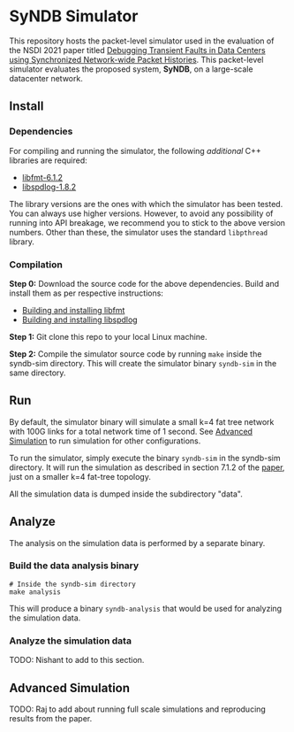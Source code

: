 # SyNDB Simulator

This repository hosts the packet-level simulator used in the evaluation of the NSDI 2021 paper titled [Debugging Transient Faults in Data Centers using Synchronized Network-wide Packet Histories](https://www.usenix.org/conference/nsdi21/presentation/kannan). This packet-level simulator evaluates the proposed system, **SyNDB**, on a large-scale datacenter network.

## Install

### Dependencies

For compiling and running the simulator, the following *additional* C++ libraries are required:
* [libfmt-6.1.2](https://github.com/fmtlib/fmt/releases/tag/6.1.2)
* [libspdlog-1.8.2](https://github.com/gabime/spdlog/releases/tag/v1.8.2)

The library versions are the ones with which the simulator has been tested. You can always use higher versions. However, to avoid any possibility of running into API breakage, we recommend you to stick to the above version numbers. Other than these, the simulator uses the standard `libpthread` library.

### Compilation

**Step 0:** Download the source code for the above dependencies. Build and install them as per respective instructions:
* [Building and installing libfmt](https://fmt.dev/latest/usage.html#building-the-library)
* [Building and installing libspdlog](https://github.com/gabime/spdlog#install)

**Step 1:** Git clone this repo to your local Linux machine.

**Step 2:** Compile the simulator source code by running `make` inside the syndb-sim directory. This will create the simulator binary `syndb-sim` in the same directory.

## Run
By default, the simulator binary will simulate a small k=4 fat tree network with 100G links for a total network time of 1 second. See [Advanced Simulation](#advanced-simulation) to run simulation for other configurations.

To run the simulator, simply execute the binary `syndb-sim` in the syndb-sim directory. It will run the simulation as described in section 7.1.2 of the [paper](https://www.usenix.org/conference/nsdi21/presentation/kannan), just on a smaller k=4 fat-tree topology.

All the simulation data is dumped inside the subdirectory "data".

## Analyze

The analysis on the simulation data is performed by a separate binary. 

### Build the data analysis binary 
```
# Inside the syndb-sim directory
make analysis
```
This will produce a binary `syndb-analysis` that would be used for analyzing the simulation data.

### Analyze the simulation data

TODO: Nishant to add to this section.


## Advanced Simulation

TODO: Raj to add about running full scale simulations and reproducing results from the paper. 




